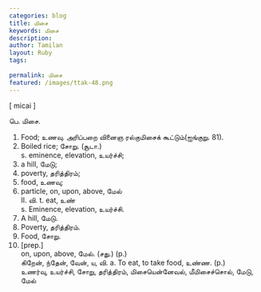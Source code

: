 ```yaml
---
categories: blog
title: மிசை
keywords: மிசை
description: 
author: Tamilan
layout: Ruby
tags: 
 
permalink: மிசை
featured: /images/ttak-48.png
---
```

  
[ micai ]  
  
பெ. மிசை.   
1. Food; உணவு. அரிப்பறை வினைஞ ரல்குமிசைக் கூட்டும்(ஐங்குறு. 81).   
2. Boiled rice; சோறு. (சூடா.)  
s. eminence, elevation, உயர்ச்சி;   
2. a hill, மேடு;   
3. poverty, தரித்திரம்;   
4. food, உணவு;   
5. particle, on, upon, above, மேல்  
II. வி. t. eat, உண்  
s. Eminence, elevation, உயர்ச்சி.   
2. A hill, மேடு.   
3. Poverty, தரித்திரம்.   
4. Food, சோறு.   
5. [prep.]  
on, upon, above, மேல். (சது.) (p.)  
கிறேன், ந்தேன், வேன், ய, வி. a. To eat, to take food, உண்ண. (p.)  
உணர்வு, உயர்ச்சி, சோறு, தரித்திரம், மிசையென்னேவல், மீமிசைச்சொல், மேடு, மேல்